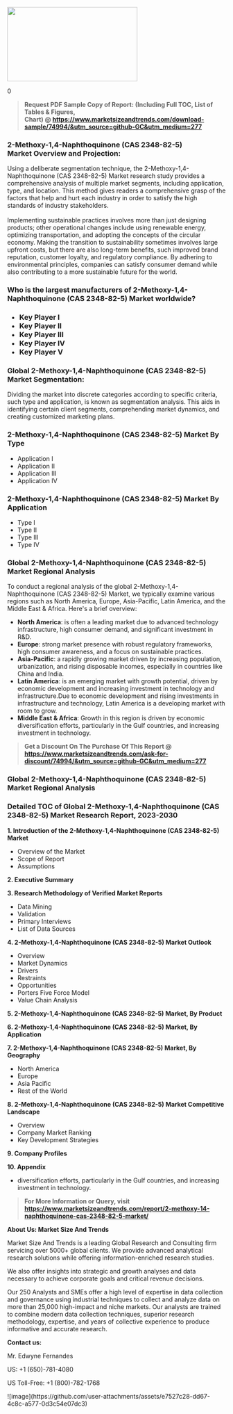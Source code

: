 <p><img class="alignnone size-medium wp-image-20088" src="https://ffe5etoiles.com/wp-content/uploads/2024/12/MST1-300x171.png" alt="" width="300" height="171" /></p>0</p><blockquote id="" class=""><strong>Request PDF Sample Copy of Report: (Including Full TOC, List of Tables &amp; Figures, Chart)&nbsp;@&nbsp;<strong><a href="https://www.marketsizeandtrends.com/download-sample/74994/&utm_source=github-GC&utm_medium=277" target="_blank">https://www.marketsizeandtrends.com/download-sample/74994/&utm_source=github-GC&utm_medium=277</a></strong></strong></blockquote><h3 id="" class="">2-Methoxy-1,4-Naphthoquinone (CAS 2348-82-5) Market&nbsp;Overview and Projection:</h3><p id="" class="">Using a deliberate segmentation technique, the 2-Methoxy-1,4-Naphthoquinone (CAS 2348-82-5) Market research study provides a comprehensive analysis of multiple market segments, including application, type, and location. This method gives readers a comprehensive grasp of the factors that help and hurt each industry in order to satisfy the high standards of industry stakeholders. <br /> <br />Implementing sustainable practices involves more than just designing products; other operational changes include using renewable energy, optimizing transportation, and adopting the concepts of the circular economy. Making the transition to sustainability sometimes involves large upfront costs, but there are also long-term benefits, such improved brand reputation, customer loyalty, and regulatory compliance. By adhering to environmental principles, companies can satisfy consumer demand while also contributing to a more sustainable future for the world.</p><h3 id="" class="">Who is the largest manufacturers of&nbsp;2-Methoxy-1,4-Naphthoquinone (CAS 2348-82-5) Market worldwide?</h3><h3 class=""><p><ul><li>Key Player I </li><li> Key Player II </li><li> Key Player III </li><li> Key Player IV </li><li> Key Player V</li></ul></p></h3><h3 id="" class="">Global&nbsp;2-Methoxy-1,4-Naphthoquinone (CAS 2348-82-5) Market Segmentation:</h3><p id="" class="">Dividing the market into discrete categories according to specific criteria, such type and application, is known as segmentation analysis. This aids in identifying certain client segments, comprehending market dynamics, and creating customized marketing plans.</p><h3 id="" class="">2-Methoxy-1,4-Naphthoquinone (CAS 2348-82-5) Market&nbsp;By Type</h3><p><p><ul><li>Application I </li><li> Application II </li><li> Application III </li><li> Application IV</p></li></ul></p></p><h3 id="" class="">2-Methoxy-1,4-Naphthoquinone (CAS 2348-82-5) Market&nbsp;By Application</h3><p class=""><p><ul><li>Type I </li><li> Type II </li><li> Type III </li><li> Type IV</li></ul></p></p><h3 id="" class="">Global 2-Methoxy-1,4-Naphthoquinone (CAS 2348-82-5) Market Regional Analysis</h3><p id="" class="">To conduct a regional analysis of the global 2-Methoxy-1,4-Naphthoquinone (CAS 2348-82-5) Market, we typically examine various regions such as North America, Europe, Asia-Pacific, Latin America, and the Middle East &amp; Africa. Here's a brief overview:</p><ul><li><strong>North America</strong>: is often a leading market due to advanced technology infrastructure, high consumer demand, and significant investment in R&amp;D.</li><li><strong>Europe</strong>: strong market presence with robust regulatory frameworks, high consumer awareness, and a focus on sustainable practices.</li><li><strong>Asia-Pacific</strong>: a rapidly growing market driven by increasing population, urbanization, and rising disposable incomes, especially in countries like China and India.</li><li><strong>Latin America</strong>: is an emerging market with growth potential, driven by economic development and increasing investment in technology and infrastructure.Due to economic development and rising investments in infrastructure and technology, Latin America is a developing market with room to grow.</li><li><strong>Middle East &amp; Africa</strong>: Growth in this region is driven by economic diversification efforts, particularly in the Gulf countries, and increasing investment in technology.</li></ul><blockquote id="" class=""><strong>Get a Discount On The Purchase Of This Report @ <strong><a href="https://www.marketsizeandtrends.com/ask-for-discount/74994/&utm_source=github-GC&utm_medium=277" target="_blank">https://www.marketsizeandtrends.com/ask-for-discount/74994/&utm_source=github-GC&utm_medium=277</a></strong></strong></blockquote><h3 id="" class="">Global 2-Methoxy-1,4-Naphthoquinone (CAS 2348-82-5) Market Regional Analysis</h3><h3 id="" class="">Detailed TOC of Global 2-Methoxy-1,4-Naphthoquinone (CAS 2348-82-5) Market Research Report, 2023-2030</h3><p id="" class=""><strong>1. Introduction of the 2-Methoxy-1,4-Naphthoquinone (CAS 2348-82-5) Market</strong></p><ul><li>Overview of the Market</li><li>Scope of Report</li><li>Assumptions</li></ul><p id="" class=""><strong>2. Executive Summary</strong></p><p id="" class=""><strong>3. Research Methodology of Verified Market Reports</strong></p><ul><li>Data Mining</li><li>Validation</li><li>Primary Interviews</li><li>List of Data Sources</li></ul><p id="" class=""><strong>4. 2-Methoxy-1,4-Naphthoquinone (CAS 2348-82-5) Market Outlook</strong></p><ul><li>Overview</li><li>Market Dynamics</li><li>Drivers</li><li>Restraints</li><li>Opportunities</li><li>Porters Five Force Model</li><li>Value Chain Analysis</li></ul><p id="" class=""><strong>5. 2-Methoxy-1,4-Naphthoquinone (CAS 2348-82-5) Market, By Product</strong></p><p id="" class=""><strong>6. 2-Methoxy-1,4-Naphthoquinone (CAS 2348-82-5) Market, By Application</strong></p><p id="" class=""><strong>7. 2-Methoxy-1,4-Naphthoquinone (CAS 2348-82-5) Market, By Geography</strong></p><ul><li>North America</li><li>Europe</li><li>Asia Pacific</li><li>Rest of the World</li></ul><p id="" class=""><strong>8. 2-Methoxy-1,4-Naphthoquinone (CAS 2348-82-5) Market Competitive Landscape</strong></p><ul><li>Overview</li><li>Company Market Ranking</li><li>Key Development Strategies</li></ul><p id="" class=""><strong>9. Company Profiles</strong></p><p id="" class=""><strong>10. Appendix</strong></p><ul><li>diversification efforts, particularly in the Gulf countries, and increasing investment in technology.</li></ul><blockquote id="" class=""><strong>For More Information or Query, visit <strong><strong><a href="https://www.marketsizeandtrends.com/report/2-methoxy-14-naphthoquinone-cas-2348-82-5-market/" target="_blank">https://www.marketsizeandtrends.com/report/2-methoxy-14-naphthoquinone-cas-2348-82-5-market/</a></strong></strong></strong></blockquote><p id="" class=""><strong>About Us: Market Size And Trends</strong></p><p id="" class="">Market Size And Trends is a leading Global Research and Consulting firm servicing over 5000+ global clients. We provide advanced analytical research solutions while offering information-enriched research studies.</p><p id="" class="">We also offer insights into strategic and growth analyses and data necessary to achieve corporate goals and critical revenue decisions.</p><p id="" class="">Our 250 Analysts and SMEs offer a high level of expertise in data collection and governance using industrial techniques to collect and analyze data on more than 25,000 high-impact and niche markets. Our analysts are trained to combine modern data collection techniques, superior research methodology, expertise, and years of collective experience to produce informative and accurate research.</p><p id="" class=""><strong>Contact us:</strong></p><p id="" class="">Mr. Edwyne Fernandes</p><p id="" class="">US: +1 (650)-781-4080</p><p id="" class="">US Toll-Free: +1 (800)-782-1768</p>
![image](https://github.com/user-attachments/assets/e7527c28-dd67-4c8c-a577-0d3c54e07dc3)
